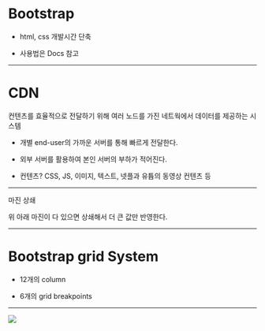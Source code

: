 # Bootstrap

- html, css 개발시간 단축

- 사용법은 Docs 참고



---

# CDN

컨텐츠를 효율적으로 전달하기 위해 여러 노드를 가진 네트웍에서 데이터를 제공하는 시스템

- 개별 end-user의 가까운 서버를 통해 빠르게 전달한다.

- 외부 서버를 활용하여 본인 서버의 부하가 적어진다.

- 컨텐츠?  CSS, JS, 이미지, 텍스트, 넷플과 유튭의 동영상 컨텐츠 등

---

마진 상쇄

위 아래 마진이 다 있으면 상쇄해서 더 큰 값만 반영한다.

---

# Bootstrap grid System

- 12개의 column

- 6개의 grid breakpoints

---

![](C:\Users\SSAFY\AppData\Roaming\marktext\images\2023-03-10-11-06-04-image.png)
